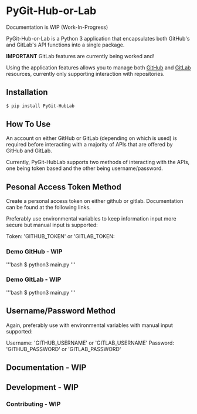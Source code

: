 # PyGit-Hub-or-Lab
Documentation is WIP (Work-In-Progress)

PyGit-Hub-or-Lab is a Python 3 application that encapsulates both GitHub's and GitLab's API functions into a single package.

[GitHub API v3]: https://developer.github.com/v3
[GitLab API v4]: https://docs.gitlab.com/ee/api/README.html

**IMPORTANT**
GitLab features are currently being worked and!

Using the application features allows you to manage both [GitHub] and [GitLab] resources, currently only supporting interaction with repositories.

## Installation

```bash
$ pip install PyGit-HubLab
```

## How To Use
An account on either GitHub or GitLab (depending on which is used) is required before interacting with a majority of APIs that are offered by GitHub and GitLab.

Currently, PyGit-HubLab supports two methods of interacting with the APIs, one being token based and the other being username/password.

## Pesonal Access Token Method
Create a personal access token on either github or gitlab. Documentation can be found at the following links.

[GitHub]: https://help.github.com/en/articles/creating-a-personal-access-token-for-the-command-line
[GitLab]: https://docs.gitlab.com/ee/user/profile/personal_access_tokens.html

Preferably use environmental variables to keep information input more secure but manual input is supported:

Token: 'GITHUB_TOKEN' or 'GITLAB_TOKEN:

### Demo GitHub - WIP
'''bash
$ python3 main.py
'''

### Demo GitLab - WIP
'''bash
$ python3 main.py
'''

## Username/Password Method
Again, preferably use with environmental variables with manual input supported:

Username: 'GITHUB_USERNAME' or 'GITLAB_USERNAME'
Password: 'GITHUB_PASSWORD' or 'GITLAB_PASSWORD'

## Documentation - WIP

## Development - WIP

### Contributing - WIP
